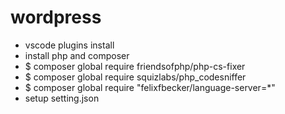 # wordpress
* vscode plugins install
* install php and composer
* $ composer global require friendsofphp/php-cs-fixer
* $ composer global require squizlabs/php_codesniffer
* $ composer global require "felixfbecker/language-server=*"
* setup setting.json

